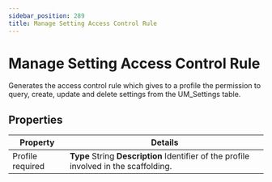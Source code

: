 ```yaml
---
sidebar_position: 289
title: Manage Setting Access Control Rule
---
```


# Manage Setting Access Control Rule

Generates the access control rule which gives to a profile the permission to query, create, update and delete settings from the UM\_Settings table.

## Properties

| Property | Details |
| --- | --- |
| Profile required | **Type**  String  **Description** Identifier of the profile involved in the scaffolding. |
